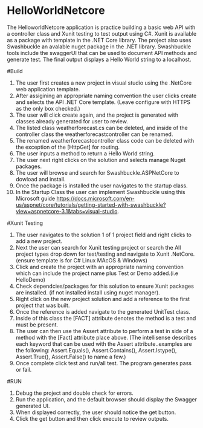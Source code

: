 # HelloWorldNetcore

The HelloworldNetcore application is practice building a basic web API with a controller class and Xunit testing to test output using C#. 
Xunit is available as a package with template in the .NET Core library. The project also uses Swashbuckle an avalable nuget package in 
the .NET library. Swashbuckle tools include the swaggerUI that can be used to document API methods and generate test. The final output 
displays a Hello World string to a localhost. 
 

#Build

1. The user first creates a new project in visual studio using the .NetCore web application template.
2. After assigining an appropriate naming convention the user clicks create and selects the API .NET Core template. (Leave configure with
HTTPS as the only box checked.)
3. The user will click create again, and the project is generated with classes already generated for user to review.
4. The listed class weatherforecast.cs can be deleted, and inside of the controller class the weatherforecastcontroller can be renamed.
5. The renamed weatherforecastcontroller class code can be deleted with the exception of the [HttpGet] for routing.
6. The user inputs a method to return a Hello World string.
7. The user next right clicks on the solution and selects manage Nuget packages.
8. The user will browse and search for Swashbuckle.ASPNetCore to dowload and install.
9. Once the package is installed the user navigates to the startup class.
10. In the Startup Class the user can implement Swashbuckle using this Microsoft guide https://docs.microsoft.com/en-us/aspnet/core/tutorials/getting-started-with-swashbuckle?view=aspnetcore-3.1&tabs=visual-studio.

#Xunit Testing 

1. The user navigates to the solution 1 of 1 project field and right clicks to add a new project.
2. Next the user can search for Xunit testing project or search the All project types drop down for test/testing and navigate to Xunit
.NetCore. (ensure template is for C# Linux MAcOS & Windows)
3. Click and create the project with an appropriate naming convention which can include the project name plus Test or Demo added.(i.e HelloDemo) 
4. Check dependcies/packages for this solution to ensure Xunit packages are installed. (if not installed install using nuget manager).
5. Right click on the new project solution and add a reference to the first project that was built.
6. Once the reference is added navigate to the generated UnitTest class.
7. Inside of this class the [FACT] attribute denotes the method is a test and must be present.
8. The user can then use the Assert attribute to perform a test in side of a method with the [Fact] attribute place above.
(The intellisense describes each keyword that can be used with the Assert attribute..examples are the following: Assert.Equals(), Assert.Contains(), Assert.Istype(), Assert.True(), Assert.False() to name a few.)
9. Once complete click test and run/all test. The program generates pass or fail. 

#RUN
1. Debug the project and double check for errors. 
2. Run the application, and the default browser should display the Swagger generated UI.
3. When displayed correctly, the user should notice the get button.
4. Click the get button and then click execute to review outputs.


